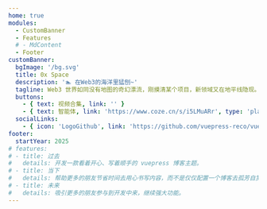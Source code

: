 ```yaml
---
home: true
modules:
  - CustomBanner
  - Features
  # - MdContent
  - Footer
customBanner:
  bgImage: '/bg.svg'
  title: 0x Space
  description: '🏊 在Web3的海洋里猛刨~'
  tagline: Web3 世界如同没有地图的奇幻漂流，刚摸清某个项目，新领域又在地平线隐现。这不是技术密码难破译，而是整个生态在飞速编织复杂网络。本站精心整理相关文档与技术教程，助你快速踏入 Web3 世界。
  buttons:
    - { text: 视频合集, link: '' }
    - { text: 智能体, link: 'https://www.coze.cn/s/i5LMuARr', type: 'plain', icon:'IconMagicWand' }
  socialLinks:
    - { icon: 'LogoGithub', link: 'https://github.com/vuepress-reco/vuepress-theme-reco' }
footer:
  startYear: 2025
# features:
# - title: 过去
#   details: 开发一款看着开心、写着顺手的 vuepress 博客主题。
# - title: 当下
#   details: 帮助更多的朋友节省时间去用心书写内容，而不是仅仅配置一个博客去孤芳自赏。
# - title: 未来
#   details: 吸引更多的朋友参与到开发中来，继续强大功能。
---
```


<!-- 
## 快速开始

::: tip
前往 [这里](/docs/guide/gui-builder.html) 体验全新可视化搭建脚手架。
:::

**npx**

```bash
# 初始化，并选择 2.x
npx @vuepress-reco/theme-cli init
```

**npm**

```bash
# 初始化，并选择 2.x
npm install @vuepress-reco/theme-cli@1.0.7 -g
theme-cli init
```

**yarn**

```bash
# 初始化，并选择 2.x
yarn global add @vuepress-reco/theme-cli@1.0.7
theme-cli init
``` -->
